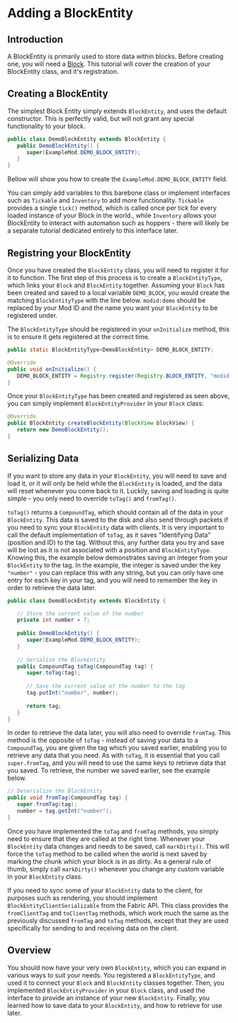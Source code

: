 # Adding a BlockEntity

## Introduction

A BlockEntity is primarily used to store data within blocks. Before
creating one, you will need a [Block](.). This tutorial
will cover the creation of your BlockEntity class, and it's
registration.

## Creating a BlockEntity

The simplest Block Entity simply extends `BlockEntity`, and uses the
default constructor. This is perfectly valid, but will not grant any
special functionality to your block.

```java
public class DemoBlockEntity extends BlockEntity {
   public DemoBlockEntity() {
      super(ExampleMod.DEMO_BLOCK_ENTITY);
   }
}
```

Bellow will show you how to create the `ExampleMod.DEMO_BLOCK_ENTITY`
field.

You can simply add variables to this barebone class or implement
interfaces such as `Tickable` and `Inventory` to add more functionality.
`Tickable` provides a single `tick()` method, which is called once per
tick for every loaded instance of your Block in the world., while
`Inventory` allows your BlockEntity to interact with automation such as
hoppers - there will likely be a separate tutorial dedicated entirely to
this interface later.

## Registring your BlockEntity

Once you have created the `BlockEntity` class, you will need to register
it for it to function. The first step of this process is to create a
`BlockEntityType`, which links your `Block` and `BlockEntity` together.
Assuming your `Block` has been created and saved to a local variable
`DEMO_BLOCK`, you would create the matching `BlockEntityType` with the
line below. `modid:demo` should be replaced by your Mod ID and the name
you want your `BlockEntity` to be registered under.

The `BlockEntityType` should be registered in your `onInitialize`
method, this is to ensure it gets registered at the correct time.

```java
public static BlockEntityType<DemoBlockEntity> DEMO_BLOCK_ENTITY;

@Override
public void onInitialize() {
   DEMO_BLOCK_ENTITY = Registry.register(Registry.BLOCK_ENTITY, "modid:demo", BlockEntityType.Builder.create(DemoBlockEntity::new, DEMO_BLOCK).build(null));
}
```

Once your `BlockEntityType` has been created and registered as seen
above, you can simply implement `BlockEntityProvider` in your `Block`
class:

```java
@Override
public BlockEntity createBlockEntity(BlockView blockView) {
   return new DemoBlockEntity();
}
```

## Serializing Data

If you want to store any data in your `BlockEntity`, you will need to
save and load it, or it will only be held while the `BlockEntity` is
loaded, and the data will reset whenever you come back to it. Luckily,
saving and loading is quite simple - you only need to override `toTag()`
and `fromTag()`.

`toTag()` returns a `CompoundTag`, which should contain all of the data
in your `BlockEntity`. This data is saved to the disk and also send
through packets if you need to sync your `BlockEntity` data with
clients. It is very important to call the default implementation of
`toTag`, as it saves "Identifying Data" (position and ID) to the tag.
Without this, any further data you try and save will be lost as it is
not associated with a position and `BlockEntityType`. Knowing this, the
example below demonstrates saving an integer from your `BlockEntity` to
the tag. In the example, the integer is saved under the key `"number"` -
you can replace this with any string, but you can only have one entry
for each key in your tag, and you will need to remember the key in order
to retrieve the data later.

```java
public class DemoBlockEntity extends BlockEntity {

   // Store the current value of the number
   private int number = 7;
   
   public DemoBlockEntity() {
      super(ExampleMod.DEMO_BLOCK_ENTITY);
   }
   
   // Serialize the BlockEntity
   public CompoundTag toTag(CompoundTag tag) {
      super.toTag(tag);
      
      // Save the current value of the number to the tag
      tag.putInt("number", number);
      
      return tag;
   }
}
```

In order to retrieve the data later, you will also need to override
`fromTag`. This method is the opposite of `toTag` - instead of saving
your data to a `CompoundTag`, you are given the tag which you saved
earlier, enabling you to retrieve any data that you need. As with
`toTag`, it is essential that you call `super.fromTag`, and you will
need to use the same keys to retrieve data that you saved. To retrieve,
the number we saved earlier, see the example below.

```java
// Deserialize the BlockEntity
public void fromTag(CompoundTag tag) {
   super.fromTag(tag);
   number = tag.getInt("number");
}
```

Once you have implemented the `toTag` and `fromTag` methods, you simply
need to ensure that they are called at the right time. Whenever your
`BlockEntity` data changes and needs to be saved, call `markDirty()`.
This will force the `toTag` method to be called when the world is next
saved by marking the chunk which your block is in as dirty. As a general
rule of thumb, simply call `markDirty()` whenever you change any custom
variable in your `BlockEntity` class.

If you need to sync some of your `BlockEntity` data to the client, for
purposes such as rendering, you should implement
`BlockEntityClientSerializable` from the Fabric API. This class provides
the `fromClientTag` and `toClientTag` methods, which work much the same
as the previously discussed `fromTag` and `toTag` methods, except that
they are used specifically for sending to and receiving data on the
client.

## Overview

You should now have your very own `BlockEntity`, which you can expand in
various ways to suit your needs. You registered a `BlockEntityType`, and
used it to connect your `Block` and `BlockEntity` classes together.
Then, you implemented `BlockEntityProvider` in your `Block` class, and
used the interface to provide an instance of your new `BlockEntity`.
Finally, you learned how to save data to your `BlockEntity`, and how to
retrieve for use later.
